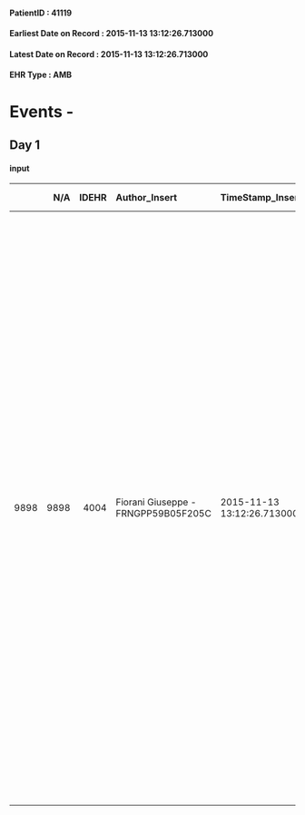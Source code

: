 
#### PatientID : 41119
#### Earliest Date on Record : 2015-11-13 13:12:26.713000
#### Latest Date on Record : 2015-11-13 13:12:26.713000
#### EHR Type : AMB

# Events - 

## Day 1

#### input
|      |    N/A |   IDEHR | Author_Insert                       | TimeStamp_Insert           | EHRType   |   PatientID |   IDDigitalSignDocument | persone_vicine   |   Unnamed: 0_x.1 |   IDANAMNESI_SOCIALE | Patient   | FamigliaAltro   | Paziente_T   | FamigliaAltro_T   |   Non_Rilevabile_x.1 | Note_Non_Rilevabile_x.1   | Note_I                                                                                                                                                                                                                                                                                                                                                                                                                                                                                                                                                                                                                                     | ds_note_timori                                                                                                                                        | opt_paziente_a   | opt_famiglia_a   | opt_adeguatezza   | opt_paziente_solo   | ds_note_con                                                                                                                                          | opt_presente_assente   | Presenza_minori   | Caregiver_principale   | opt_capacita   | ds_familiari_coinv   | opt_necessario   | opt_presente   | opt_risorse_ec   | opt_paziente_psi   | opt_Ins_vol   | opt_paziente_ad   | opt_caregiver_ad   | opt_esenzione   | opt_inv_civile   |   ds_codice_es | Needs               | Domestic partnership         | Fragility   | opt_disponibilita_f   | opt_indennita_acc   | opt_famiglia_psi   | opt_disponibilit_paz   |
|-----:|-------:|--------:|:------------------------------------|:---------------------------|:----------|------------:|------------------------:|:-----------------|-----------------:|---------------------:|:----------|:----------------|:-------------|:------------------|---------------------:|:--------------------------|:-------------------------------------------------------------------------------------------------------------------------------------------------------------------------------------------------------------------------------------------------------------------------------------------------------------------------------------------------------------------------------------------------------------------------------------------------------------------------------------------------------------------------------------------------------------------------------------------------------------------------------------------|:------------------------------------------------------------------------------------------------------------------------------------------------------|:-----------------|:-----------------|:------------------|:--------------------|:-----------------------------------------------------------------------------------------------------------------------------------------------------|:-----------------------|:------------------|:-----------------------|:---------------|:---------------------|:-----------------|:---------------|:-----------------|:-------------------|:--------------|:------------------|:-------------------|:----------------|:-----------------|---------------:|:--------------------|:-----------------------------|:------------|:----------------------|:--------------------|:-------------------|:-----------------------|
| 9898 |   9898 |    4004 | Fiorani Giuseppe - FRNGPP59B05F205C | 2015-11-13 13:12:26.713000 | AMB       |       41119 |                  185891 | N/A              |             1837 |                 1261 | Si#1      | Si#1            | No#0         | Si#1              |                    0 | NR                        | La pz √® informata della diagnosi ma non della terminalit√†.I familiari sono stati messi al corrente della grave situazione clinica e della prognosi infausta,ma nonostante ci√≤ ,hanno rifiutato il trasferimento in hospice al Redaelli che era stato gi√† posto in essere.Il figlio Mirko,con il quale ho parlato al telefono per il primo colloquio,√® stato reso edotto nel merito del servizio di CP domiciliari e delle caratteristiche dello stesso.Sembra essere incline a chiedere una consulenza oncologica ,nonostante la pz abbia gi√† un sovvertimento del parenchima epatico con tracce di alterazione degli enzimi epatici | Dal colloquio non sono emersi specifici timori relativamente al livello avanzato di malattia,fatto salvo una difficolt√† di accettazione della stessa | Indefinite#2     | Indefinite#2     | Da valutare#2     | No#0                | La pz vive con il marito Silvano di aa 69 ed il figlio unico Mirko di aa 40,il quale √® disoccupato da tre anni. Non vengono segnalate altre risorse | Presente#1             | No#0              | Il marito              | Adeguato#0     | Il figlio Mirko      | No#0             | No#0           | Da valutare#2    | No#0               | No#0          | Totale#2          | Totale#2           | Si#1            | No#0             |             48 | Clinici#0;Sociali#1 | Coniuge/Convivente#0;Figli#2 | nessuna#0   | Da verificare#2       | No#0                | No#0               | Da verificare#2        |


